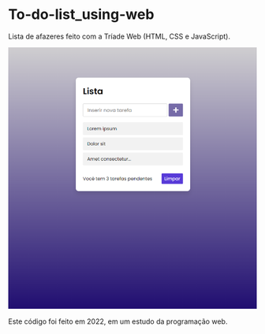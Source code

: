 # To-do-list_using-web
Lista de afazeres feito com a Tríade Web (HTML, CSS e JavaScript). 

![Screenshot](screenshot.png)

Este código foi feito em 2022, em um estudo da programação web. 
